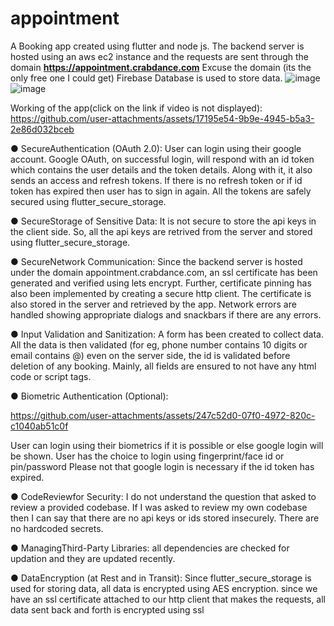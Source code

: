 # appointment

A Booking app created using flutter and node js.
The backend server is hosted using an aws ec2 instance and the requests are sent through the domain <b>https://appointment.crabdance.com</b>
Excuse the domain (its the only free one I could get)
Firebase Database is used to store data.
![image](https://github.com/user-attachments/assets/60c5551d-95f4-4f44-a5a2-38c95bb8a795)
![image](https://github.com/user-attachments/assets/9f35cb60-20df-47c0-8eec-832af93a92a5)



Working of the app(click on the link if video is not displayed):
https://github.com/user-attachments/assets/17195e54-9b9e-4945-b5a3-2e86d032bceb

 ● SecureAuthentication (OAuth 2.0):
User can login using their google account.
Google OAuth, on successful login, will respond with an id token which contains the user details and the token details.
Along with it, it also sends an access and refresh tokens.
If there is no refresh token or if id token has expired then user has to sign in again.
All the tokens are safely secured using flutter_secure_storage.

 ● SecureStorage of Sensitive Data:
 It is not secure to store the api keys in the client side. So, all the api keys are retrived from the server and stored using flutter_secure_storage.
 
  ● SecureNetwork Communication:
  Since the backend server is hosted under the domain appointment.crabdance.com, an ssl certificate has been generated and verified using lets encrypt. Further, certificate pinning has also been implemented by creating a secure http client. The certificate is also stored in the server and retrieved by the app. Network errors are handled showing appropriate dialogs and snackbars if there are any errors.
  
   ● Input Validation and Sanitization:
   A form has been created to collect data.
   All the data is then validated (for eg, phone number contains 10 digits or email contains @)
   even on the server side, the id is validated before deletion of any booking.
   Mainly, all fields are ensured to not have any html code or script tags.
   
  ● Biometric Authentication (Optional):
  
https://github.com/user-attachments/assets/247c52d0-07f0-4972-820c-c1040ab51c0f

User can login using their biometrics if it is possible or else google login will be shown.
User has the choice to login using fingerprint/face id or pin/password
Please not that google login is necessary if the id token has expired.

 ● CodeReviewfor Security:
I do not understand the question that asked to review a provided codebase.
If I was asked to review my own codebase then I can say that there are no api keys or ids stored insecurely. There are no hardcoded secrets. 

 ● ManagingThird-Party Libraries:
all dependencies are checked for updation and they are updated recently.

 ● DataEncryption (at Rest and in Transit):
 Since flutter_secure_storage is used for storing data, all data is encrypted using AES encryption. 
since we have an ssl certificate attached to our http client that makes the requests, all data sent back and forth is encrypted using ssl
  

